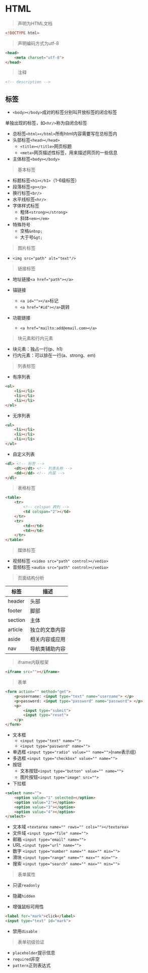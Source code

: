 # HTML

> 声明为HTML文档

```html
<!DOCTYPE html>
```

> 声明编码方式为utf-8

```html
<head>
    <meta charset="utf-8">
</head>
```

> 注释

```html
<!-- description -->
```

## 标签

- ```<body></body>```成对的标签分别叫开放标签的闭合标签

单独出现的标签，如```<hr/>```称为自闭合标签

- 总标签```<html></html>```所有html内容需要写在总标签内
- 头部标签```<head></head>```
    - ```<title></title>```网页标题
    - ```<meta>```网页描述性标签，用来描述网页的一些信息
- 主体标签```<body></body>```

> 基本标签

- 标题标签```<h1></h1>```（1-6级标签）
- 段落标签```<p></p>```
- 换行标签```<br/>```
- 水平线标签```<hr/>```
- 字体样式标签
    - 粗体```<strong></strong>```
    - 斜体```<em></em>```
- 特殊符号
    - 空格```&nbsp;```
    - 大于号```&gt;```

> 图片标签

- ```<img src="path" alt="text"/>```

> 链接标签

- 地址链接```<a href="path"></a>```

- 锚链接
    - ```<a id=""></a>```标记
    - ```<a href="#id"></a>```跳转

- 功能链接
    - ```<a href="mailto:add@email.com></a>```

> 块元素和行内元素

- 块元素：独占一行(p、h1)
- 行内元素：可以排在一行(a、strong、em)

> 列表标签

- 有序列表

```html
<ol>
    <li></li>
    <li></li>
    <li></li>
</ol>
```

- 无序列表

```html
<ul>
    <li></li>
    <li></li>
    <li></li>
</ul>
```

- 自定义列表

```html
<dl> <!-- 标签 -->
    <dt></dt> <!-- 列表名称 -->
    <dd></dd> <!-- 内容 -->
</dl>
```

> 表格标签

```html
<table>
    <tr>
        <!-- colspan 跨列 -->
        <td colspan="2"></td>
    </tr>
    <tr>
        <td></td>
        <td></td>
    </tr>
</table>
```

> 媒体标签

- 视频标签 ```<video src="path" control></vedio>```
- 音频标签 ```<audio src="path" control></vedio>```

> 页面结构分析

|标签|描述|
|-|-|
|header|头部|
|footer|脚部|
|section|主体|
|article|独立的文章内容|
|aside|相关内容或应用|
|nav|导航类辅助内容|

> iframe内联框架

```html
<iframe src=""></iframe>
```

> 表单

```html
<form action="" method="get">
    <p>username: <input type="text" name="username"> </p>
    <p>password: <input type="password" name="password"> </p>
    <p>
        <input type="submit">
        <input type="reset">
    </p>
</form>
```

- 文本框
    - ```<input type="text" name="">```
    - ```<input type="password" name="">```
- 单选框
    ```<input type="radio" value="" name="">```(```name```表示组)
- 多选框
    ```<input type="checkbox" value="" name="">```
- 按钮
    - 文本按钮```<input type="button" value="" name="">```
    - 图片按钮```<input type="image" src="">```
- 下拉框

```html
<select name="">
    <option value="1" selected></option>
    <option value="2"></option>
    <option value="3"></option>
    <option value="4"></option>
</select>
```

- 文本域
    ```<textarea name="" rows="" cols=""></textarea>```
- 文件域
    ```<input type="file" name="">```
- 邮箱
    ```<input type="email" name="">```
- URL
    ```<input type="url" name="">```
- 数字
    ```<input type="number" name="" max="" min="">```
- 滑块
    ```<input type="range" name="" max="" min="">```
- 搜索
    ```<input type="search" name="" max="" min="">```

> 表单属性

- 只读```readonly```

- 隐藏```hidden```

- 增强鼠标可用性

```html
<label for="mark">click</label>
<input type="text" id="mark">
```

- 禁用```disable```

> 表单初级验证

- ```placeholder```提示信息
- ```required```非空
- ```pattern```正则表达式